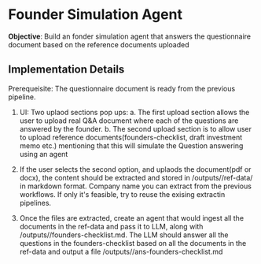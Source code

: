 # Founder Simulation Agent

**Objective**: Build an fonder simulation agent that answers the questionnaire document based on the reference documents uploaded

## Implementation Details

Prerequeisite: The questionnaire document is ready from the previous pipeline.

1. UI: Two uplaod sections pop ups:
   a. The first upload section allows the user to upload real Q&A document where each of the questions are answered by the founder.
   b. The second upload section is to allow user to upload reference documents(founders-checklist, draft investment memo etc.) mentioning that this will simulate the Question answering using an agent

2. If the user selects the second option, and uplaods the document(pdf or docx), the content should be extracted and stored in /outputs/<company-name>/ref-data/ in markdown format. Company name you can extract from the previous workflows. If only it's feasible, try to reuse the exising extractin pipelines.

3. Once the files are extracted, create an agent that would ingest all the documents in the ref-data and pass it to LLM, along with /outputs/<company-name>/founders-checklist.md. The LLM should answer all the questions in the founders-checklist based on all the documents in the ref-data and output a file /outputs/<company-name>/ans-founders-checklist.md
